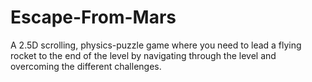 # Escape-From-Mars
A 2.5D scrolling, physics-puzzle game where you need to lead a flying rocket to the end of the level by navigating through the level and overcoming the different challenges.
